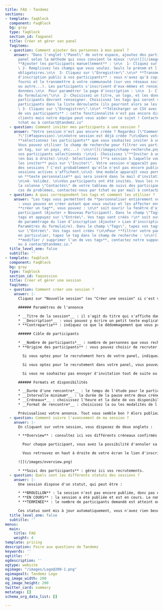 ```yaml
---
title: FAQ - Tandemz
sections:
- template: faqblock
  component: FaqBlock
  bg: gray
  type: faqblock
  section_id: faqpanel
  title: Créer et gérer son panel
  faqitems:
  - question: Comment ajouter des personnes à mon panel ?
    answer: "Dans l'onglet \"Panel\" de votre espace, ajoutez des participants à votre
      panel selon la méthode qui vous convient le mieux :\n\n![](/images/ajout.png)\n\n*
      **Ajouter les participants manuellement** : \n\n  1- Cliquez sur \"Nouveau participant\"\n\n
      \ 2- Remplissez les champs que vous voulez. Seuls le prénom et l'email sont
      obligatoires.\n\n  3- Cliquez sur \"Enregistrer\".\n\n* **Transmettre un lien
      d'inscription public à vos participants** : vous n'avez qu'à copier le lien
      fourni et le transmettre à votre communauté (sur vos réseaux sociaux, par Newsletter,
      ou autre...). Les participants s'inscrivent d'eux-mêmes et renseignent leurs
      données.\n\n  Pour paramétrer la page d'inscription : \n\n  1- Cliquez sur \"Paramètres
      du formulaire\"\n\n  2- Choisissez un titre, un logo, et les données que les
      participants devront renseigner. Choisissez les tags qui seront visibles aux
      participants dans la liste déroulante (ils pourront alors se les affecter).\n\n
      \ 3- Cliquez sur \"Enregistrer\".\n\n* **Télécharger un CSV avec les données
      de vos participants** : cette fonctionnalité n'est pas encore disponible aux
      clients mais notre équipe peut vous aider sur ce sujet ! Contactez-nous par
      tchat ou à contact@tandemz.io"
  - question: Comment inviter mes participants à une session ?
    answer: "Votre session n'est pas encore créée ? Regardez [\"Comment créer ma session
      ?\"](#faqsession).\n\nVotre session est déjà créée ?\n\nDans votre onglet \"Panel\",
      **sélectionnez les participants** que vous souhaitez inviter à votre session.
      Vous pouvez utiliser le champ de recherche pour filtrer vos participants (sur
      un tag, sur un pays, etc...) :\n\n![](/images/champ-recherche.png)\n\nUne fois
      vos participants sélectionnés :\n\n1- Choisissez \"**Inviter à une session**\"
      (en bas à droite).\n\n2- Sélectionnez l**a session à laquelle vous souhaitez
      les inviter** puis sur \"Inviter\". Votre session n'apparaît pas dans la liste
      des sessions ? C'est probablement qu'elle n'est pas encore publiée. Seules les
      sessions actives s'affichent.\n\n3- Une modale apparaît vous permettant de rédiger
      un **texte personnalisé** qui sera inséré dans le mail d'invitation à vos participants.
      \n\n4- Validez. \n\nVos participants ont été invités. Vous les retrouverez dans
      la colonne \"Contactés\" de votre tableau de suivi des participants de la session.\n\nEn
      cas de problèmes, contactez-nous par tchat ou par mail à contact@tandemz.io."
  - question: A quoi correspondent les tags et comment les utiliser ?
    answer: "Les tags vous permettent de **personnaliser entièrement votre panel**
      : vous pouvez en créer autant que vous voulez et les affecter ensuite aux participants.\n\nPour
      **créer un tag**, vous pouvez : \n\n* soit ouvrir la fenêtre d'ajout d'un nouveau
      participant (Ajouter > Nouveau Participant). Dans le champ \"Tags\", tapez vos
      tags et appuyez sur \"Entrée\". Vos tags sont créés !\n* soit ouvrir la fenêtre
      de paramétrage du lien d’inscription (Ajouter > Lien d'inscription public >
      Paramètres du formulaire). Dans le champ \"Tags\", tapez vos tags et appuyez
      sur \"Entrée\". Vos tags sont créés !\n\nPour **filtrer votre panel sur un tag**
      en particulier, tapez le tag dans le champ de recherche : \n\n![](/images/champ-recherche.png)\n\nPour
      **modifier / supprimer l'un de vos tags**, contactez notre support par tchat
      ou à contact@tandemz.io."
  title_level_one: false
  subtitle: ''
- template: faqblock
  component: FaqBlock
  bg: gray
  type: faqblock
  section_id: faqsession
  title: Créer et gérer une session
  faqitems:
  - question: Comment créer une session ?
    answer: |-
      Cliquez sur "Nouvelle session" (ou "Créer une session" si c'est votre première !) puis renseignez les informations de votre session (avec une * celles obligatoires) :

      ###### Paramètres de l'annonce

      * __Titre de la session*__ : il s'agit du titre qui s'affiche dans les mails et dans la page d'inscription pour les participants.
      * __Description*__ : vous pouvez y écrire un petit texte explicatif pour vos participants, afin de leur expliquer le déroulé ou bien l'objectif de votre session par exemple.
      * **Contrepartie** : indiquez ce que le dédommagement que vous proposez au participant. Si vous n'offrez pas de dédommagement, laissez le champ libre.

      ###### Cible de participants

      * __Nombre de participants*__ : nombre de personnes que vous recherchez pour votre étude.
      * **Origine des participants** : vous pouvez choisir de recruter vos participants dans votre panel, hors de votre panel (chez Tandemz), dans les deux ou dans aucun des deux.

        Si vous optez pour le recrutement hors de votre panel, indiquez-nous les critères que vous recherchez. Nous vous recontacterons dans les plus brefs délais.

        Si vous optez pour le recrutement dans votre panel, vous pouvez alors éditer la liste des personnes qui seront notifiées lors de la publication de l'annonce en incluant / excluant des tags ou en les décochant manuellement dans "Voir / modifier la liste des destinataires" et personnaliser le mail qui leur sera envoyé.

        Si vous ne souhaitez pas envoyer d'invitation tout de suite ou simplement transmettre le lien de l'étude à des personnes externes, ne sélectionnez rien et passez à la suite !

      ###### Formats et disponibilités

      * __Durée d'une rencontre*__ : le temps de l'étude pour le participant
      * __Intervalle minimum*__ : la durée de la pause entre deux créneaux possibles
      * __Créneaux*__ : choisissez l'heure et la date de vos disponibilités pour la session. Vous devez indiquer au moins autant de créneau qu'il y a de participants recherchés.
      * __Format de rencontre*__ : choisissez la ou les modalités de l'étude ainsi que les éventuelles instructions. Si vous en sélectionnez plusieurs, le choix sera laissé au participant lors de son inscription.

      Prévisualisez votre annonce. Tout vous semble bon ? Alors publiez. Les invitations aux participants de votre panel sélectionnés seront envoyées à cet instant.
  - question: Comment suivre l'avancement de ma session ?
    answer: |-
      En cliquant sur votre session, vous disposez de deux onglets :

      * **Overview** : consultez ici vos différents créneaux confirmés ou non, passés ou futur.

        Pour chaque participant, vous avez la possibilité d'annuler sa participation en cliquant sur le menu de paramètres à droite de sa ligne.

        Vous retrouvez en haut à droite de votre écran le lien d'inscription à la session, le mode édition de la session (crayon) et la prévisualisation :

      ![](/images/overview.png)

      * **Suivi des participants** : gérez ici vos recrutements.
  - question: Quels sont les différents statuts des sessions ?
    answer: |-
      Une session dispose d'un statut, qui peut être :

      * **BROUILLON** : la session n'est pas encore publiée, donc pas encore visible aux participants.
      * **EN COURS** : la session a été publiée et est en cours. Le nombre de participants demandé n'est pas encore atteint et il reste des créneaux disponibles dans le futur.
      * **TERMINÉE** : le nombre de participants demandé est atteint ou il n'y a plus de créneaux disponibles dans le futur.

      Ces status sont mis à jour automatiquement, vous n'avez rien besoin de faire.
  title_level_one: false
  subtitle: ''
menus:
  main:
    title: FAQ
    weight: 4
template: pricing
description: Foire aux questions de Tandemz
keywords: ''
ogtitle: ''
ogdescription: ''
ogtype: website
ogimage: "/images/Logo@200-1.png"
ogimagealt: Tandemz Logo
og_image_width: 200
og_image_height: 200
twitter_card: summary
metatags: []
schema_org_data_list: []

---
```

